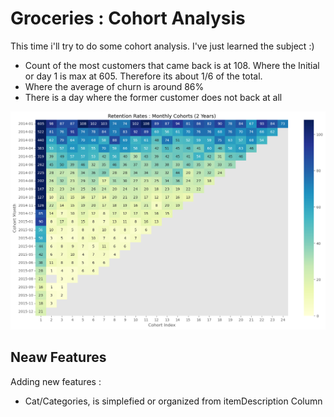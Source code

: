 # Groceries : Cohort Analysis

This time i'll try to do some cohort analysis. I've just learned the subject :)

- Count of the most customers that came back is at 108. Where the Initial or day 1 is max at 605. Therefore its about 1/6 of the total.
- Where the average of churn is around 86%
- There is a day where the former customer does not back at all

![Alt text](image.png)


## Neaw Features

Adding new features :
- Cat/Categories, is simplefied or organized from itemDescription Column